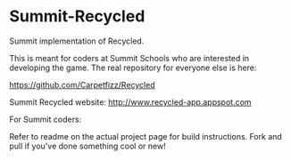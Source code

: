 Summit-Recycled
===============

Summit implementation of Recycled.

This is meant for coders at Summit Schools who are interested in developing the game. The real repository for everyone else is here:

https://github.com/Carpetfizz/Recycled

Summit Recycled website: http://www.recycled-app.appspot.com

For Summit coders:

Refer to readme on the actual project page for build instructions. Fork and pull if you've done something cool or new! 
